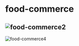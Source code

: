 # food-commerce
![food-commerce2](https://github.com/betortizPSG/food-commerce/assets/117731405/59829e49-bd97-435b-b678-5908a2bf775a)
- 
![food-commerce4](https://github.com/betortizPSG/food-commerce/assets/117731405/4d01ce95-2318-44f2-bc14-9576b71a8ee0)
